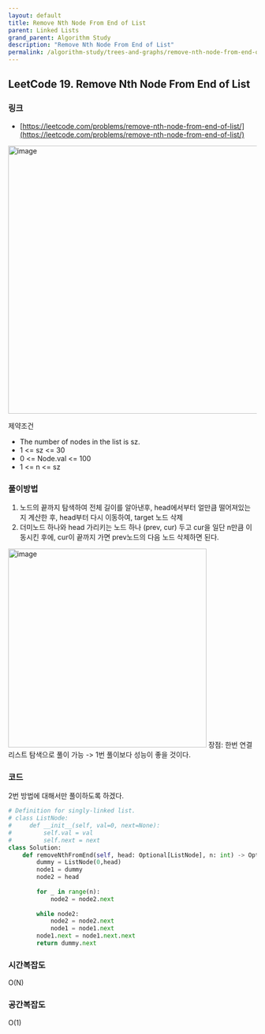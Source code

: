 ```yaml
---
layout: default
title: Remove Nth Node From End of List
parent: Linked Lists
grand_parent: Algorithm Study
description: "Remove Nth Node From End of List"
permalink: /algorithm-study/trees-and-graphs/remove-nth-node-from-end-of-list
---
```


## LeetCode 19. Remove Nth Node From End of List
### 링크
- [https://leetcode.com/problems/remove-nth-node-from-end-of-list/](https://leetcode.com/problems/remove-nth-node-from-end-of-list/)

<img width="542" alt="image" src="https://user-images.githubusercontent.com/39396725/196356673-c4aeaf23-9b82-4a0e-bae2-1f07898a0de4.png">

제약조건
- The number of nodes in the list is sz.
- 1 <= sz <= 30
- 0 <= Node.val <= 100
- 1 <= n <= sz

### 풀이방법
1. 노드의 끝까지 탐색하여 전체 길이를 알아낸후, head에서부터 얼만큼 떨어져있는지 계산한 후, head부터 다시 이동하여, target 노드 삭제 
2. 더미노드 하나와 head 가리키는 노드 하나 (prev, cur) 두고 cur을 일단 n만큼 이동시킨 후에, cur이 끝까지 가면 prev노드의 다음 노드 삭제하면 된다.
<img width="402" alt="image" src="https://user-images.githubusercontent.com/39396725/196358059-0832cefe-3da5-4dfc-bb06-5c49a5934949.png">
장점: 한번 연결리스트 탐색으로 풀이 가능 -> 1번 풀이보다 성능이 좋을 것이다.  

### 코드 
2번 방법에 대해서만 풀이하도록 하겠다. 
```python
# Definition for singly-linked list.
# class ListNode:
#     def __init__(self, val=0, next=None):
#         self.val = val
#         self.next = next
class Solution:
    def removeNthFromEnd(self, head: Optional[ListNode], n: int) -> Optional[ListNode]:
        dummy = ListNode(0,head)
        node1 = dummy
        node2 = head
        
        for _ in range(n):
            node2 = node2.next
        
        while node2:
            node2 = node2.next
            node1 = node1.next
        node1.next = node1.next.next
        return dummy.next
```

### 시간복잡도
O(N)

### 공간복잡도
O(1)

